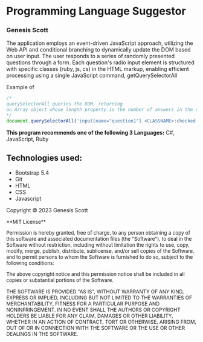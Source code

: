 # Programming Language Suggestor 
### Genesis Scott

The application employs an event-driven JavaScript approach, utilizing the Web API and conditional branching to dynamically update the DOM based on user input. The user responds to a series of randomly presented questions through a form. Each question's radio input element is structured with specific classes (ruby, js, cs) in the HTML markup, enabling efficient processing using a single JavaScript command, getQuerySelectorAll

Example of 

```javascript
/* 
querySelectorAll queries the DOM, returning
an Array object whose length property is the number of answers in the class (CLASSNAME = ruby, js, cs)
*/
document.querySelectorAll('input[name="question1"].<CLASSNAME>:checked').length; 
```

**This program recommends one of the following 3 Languages:** C#, JavaScript, Ruby



## Technologies used:
  - Bootstrap 5.4
  - Git
  - HTML
  - CSS
  - Javascript




Copyright &copy; 2023 Genesis Scott

<font size="2">
**MIT License**

Permission is hereby granted, free of charge, to any person obtaining a copy
of this software and associated documentation files (the "Software"), to deal
in the Software without restriction, including without limitation the rights
to use, copy, modify, merge, publish, distribute, sublicense, and/or sell
copies of the Software, and to permit persons to whom the Software is
furnished to do so, subject to the following conditions:

The above copyright notice and this permission notice shall be included in all
copies or substantial portions of the Software.

THE SOFTWARE IS PROVIDED "AS IS", WITHOUT WARRANTY OF ANY KIND, EXPRESS OR
IMPLIED, INCLUDING BUT NOT LIMITED TO THE WARRANTIES OF MERCHANTABILITY,
FITNESS FOR A PARTICULAR PURPOSE AND NONINFRINGEMENT. IN NO EVENT SHALL THE
AUTHORS OR COPYRIGHT HOLDERS BE LIABLE FOR ANY CLAIM, DAMAGES OR OTHER
LIABILITY, WHETHER IN AN ACTION OF CONTRACT, TORT OR OTHERWISE, ARISING FROM,
OUT OF OR IN CONNECTION WITH THE SOFTWARE OR THE USE OR OTHER DEALINGS IN THE
SOFTWARE.
</font>